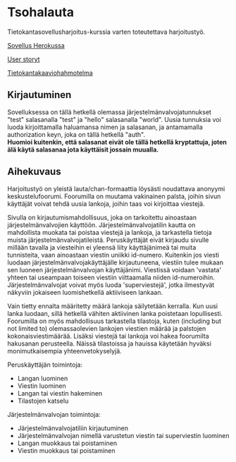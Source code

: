 # Tsohalauta

Tietokantasovellusharjoitus-kurssia varten toteutettava harjoitustyö.  

[Sovellus Herokussa](https://tsohalankku.herokuapp.com/)  

[User storyt](https://github.com/Tubaias/tsohalauta/blob/master/documentation/userstories.md)  

[Tietokantakaaviohahmotelma](https://github.com/Tubaias/tsohalauta/blob/master/documentation/db_diagram.png)

## Kirjautuminen

Sovelluksessa on tällä hetkellä olemassa järjestelmänvalvojatunnukset "test" salasanalla "test" ja "hello" salasanalla "world". Uusia tunnuksia voi luoda kirjoittamalla haluamansa nimen ja salasanan, ja antamamalla authorization keyn, joka on tällä hetkellä "auth".  
**Huomioi kuitenkin, että salasanat eivät ole tällä hetkellä kryptattuja, joten älä käytä salasanaa jota käyttäisit jossain muualla.**

## Aihekuvaus

Harjoitustyö on yleistä lauta/chan-formaattia löysästi noudattava anonyymi keskustelufoorumi. Foorumilla on muutama vakinainen palsta, joihin sivun käyttäjät voivat tehdä uusia lankoja, joihin taas voi kirjoittaa viestejä. 

Sivulla on kirjautumismahdollisuus, joka on tarkoitettu ainoastaan järjestelmänvalvojien käyttöön. Järjestelmänvalvojatilin kautta on mahdollista muokata tai poistaa viestejä ja lankoja, ja tarkastella tietoja muista järjestelmänvalvojatileistä. Peruskäyttäjät eivät kirjaudu sivulle millään tavalla ja viesteihin ei yleensä liity käyttäjänimeä tai muita tunnisteita, vaan ainoastaan viestin uniikki id-numero. Kuitenkin jos viesti luodaan järjestelmänvalvojakäyttäjälle kirjautuneena, viestiin tulee mukaan sen luoneen järjestelmänvalvojan käyttäjänimi. Viestissä voidaan 'vastata' yhteen tai useampaan toiseen viestiin viittaamalla niiden id-numeroihin. Järjestelmänvalvojat voivat myös luoda 'superviestejä', jotka ilmestyvät näkyviin jokaiseen luomishetkellä aktiiviseen lankaan.

Vain tietty ennalta määritetty määrä lankoja säilytetään kerralla. Kun uusi lanka luodaan, sillä hetkellä vähiten aktiivinen lanka poistetaan lopullisesti. Foorumilla on myös mahdollisuus tarkastella tilastoja, kuten (including but not limited to) olemassaolevien lankojen viestien määrää ja palstojen kokonaisviestimäärää. Lisäksi viestejä tai lankoja voi hakea foorumilta hakusanan perusteella. Näissä tilastoissa ja hauissa käytetään hyväksi monimutkaisempia yhteenvetokyselyjä.

Peruskäyttäjän toimintoja:
- Langan luominen
- Viestin luominen
- Langan tai viestin hakeminen
- Tilastojen katselu

Järjestelmänvalvojan toimintoja:
- Järjestelmänvalvojatiliin kirjautuminen
- Järjestelmänvalvojan nimellä varustetun viestin tai superviestin luominen
- Langan muokkaus tai poistaminen
- Viestin muokkaus tai poistaminen
